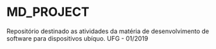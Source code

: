 # MD_PROJECT
Repositório destinado as atividades da matéria de desenvolvimento de software para dispositivos ubíquo. UFG - 01/2019
